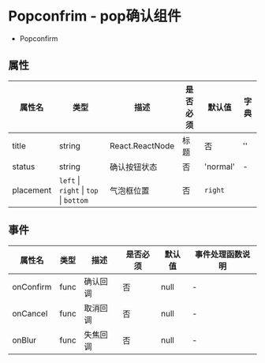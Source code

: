 # Popconfrim - pop确认组件


* Popconfirm

## 属性

属性名 | 类型 | 描述 | 是否必须 | 默认值 | 字典 |  
------- | ------- | ------- | ------- | ------- | ------- |
title | string | React.ReactNode | 标题 | 否 | '' | - |
status | string | 确认按钮状态 | 否 | 'normal' | - |
placement | `left` \| `right` \| `top` \| `bottom` | 气泡框位置 | 否 |  `right` | 

## 事件
属性名 | 类型 | 描述 | 是否必须 | 默认值 | 事件处理函数说明 |  
------- | ------- | ------- | ------- | ------- | ------- |
onConfirm | func | 确认回调 |  否 | null | - |
onCancel | func | 取消回调 | 否 | null | - |
onBlur | func | 失焦回调 | 否 | null | - |


